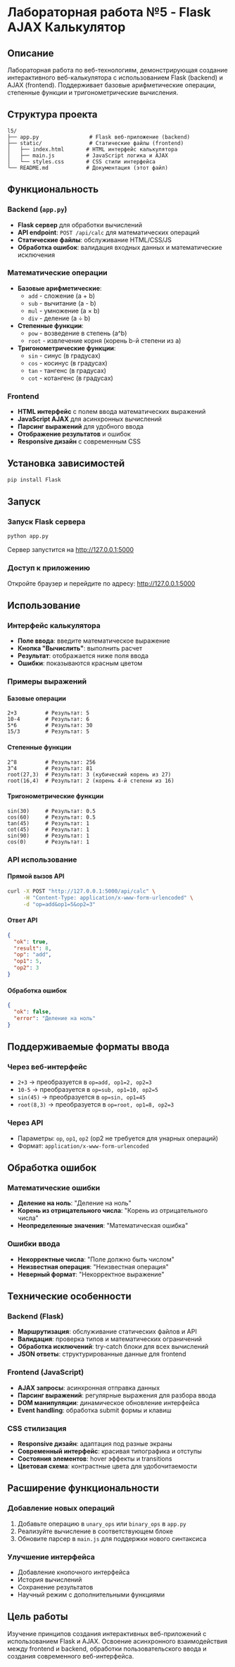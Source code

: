 # Лабораторная работа №5 - Flask AJAX Калькулятор

## Описание

Лабораторная работа по веб-технологиям, демонстрирующая создание интерактивного веб-калькулятора с использованием Flask (backend) и AJAX (frontend). Поддерживает базовые арифметические операции, степенные функции и тригонометрические вычисления.

## Структура проекта

```
l5/
├── app.py                # Flask веб-приложение (backend)
├── static/               # Статические файлы (frontend)
│   ├── index.html       # HTML интерфейс калькулятора  
│   ├── main.js          # JavaScript логика и AJAX
│   └── styles.css       # CSS стили интерфейса
└── README.md            # Документация (этот файл)
```

## Функциональность

### Backend (`app.py`)
- **Flask сервер** для обработки вычислений
- **API endpoint**: `POST /api/calc` для математических операций
- **Статические файлы**: обслуживание HTML/CSS/JS
- **Обработка ошибок**: валидация входных данных и математические исключения

### Математические операции
- **Базовые арифметические**:
  - `add` - сложение (a + b)
  - `sub` - вычитание (a - b) 
  - `mul` - умножение (a × b)
  - `div` - деление (a ÷ b)
- **Степенные функции**:
  - `pow` - возведение в степень (a^b)
  - `root` - извлечение корня (корень b-й степени из a)
- **Тригонометрические функции**:
  - `sin` - синус (в градусах)
  - `cos` - косинус (в градусах)
  - `tan` - тангенс (в градусах)
  - `cot` - котангенс (в градусах)

### Frontend
- **HTML интерфейс** с полем ввода математических выражений
- **JavaScript AJAX** для асинхронных вычислений
- **Парсинг выражений** для удобного ввода
- **Отображение результатов** и ошибок
- **Responsive дизайн** с современным CSS

## Установка зависимостей

```bash
pip install Flask
```

## Запуск

### Запуск Flask сервера
```bash
python app.py
```

Сервер запустится на http://127.0.0.1:5000

### Доступ к приложению
Откройте браузер и перейдите по адресу: http://127.0.0.1:5000

## Использование

### Интерфейс калькулятора
- **Поле ввода**: введите математическое выражение
- **Кнопка "Вычислить"**: выполнить расчет
- **Результат**: отображается ниже поля ввода
- **Ошибки**: показываются красным цветом

### Примеры выражений

#### Базовые операции
```
2+3         # Результат: 5
10-4        # Результат: 6  
5*6         # Результат: 30
15/3        # Результат: 5
```

#### Степенные функции
```
2^8         # Результат: 256
3^4         # Результат: 81
root(27,3)  # Результат: 3 (кубический корень из 27)
root(16,4)  # Результат: 2 (корень 4-й степени из 16)
```

#### Тригонометрические функции
```
sin(30)     # Результат: 0.5
cos(60)     # Результат: 0.5
tan(45)     # Результат: 1
cot(45)     # Результат: 1
sin(90)     # Результат: 1
cos(0)      # Результат: 1
```

### API использование

#### Прямой вызов API
```bash
curl -X POST "http://127.0.0.1:5000/api/calc" \
     -H "Content-Type: application/x-www-form-urlencoded" \
     -d "op=add&op1=5&op2=3"
```

#### Ответ API
```json
{
  "ok": true,
  "result": 8,
  "op": "add",
  "op1": 5,
  "op2": 3
}
```

#### Обработка ошибок
```json
{
  "ok": false,
  "error": "Деление на ноль"
}
```

## Поддерживаемые форматы ввода

### Через веб-интерфейс
- `2+3` → преобразуется в `op=add, op1=2, op2=3`
- `10-5` → преобразуется в `op=sub, op1=10, op2=5`
- `sin(45)` → преобразуется в `op=sin, op1=45`
- `root(8,3)` → преобразуется в `op=root, op1=8, op2=3`

### Через API
- Параметры: `op`, `op1`, `op2` (op2 не требуется для унарных операций)
- Формат: `application/x-www-form-urlencoded`

## Обработка ошибок

### Математические ошибки
- **Деление на ноль**: "Деление на ноль"
- **Корень из отрицательного числа**: "Корень из отрицательного числа"
- **Неопределенные значения**: "Математическая ошибка"

### Ошибки ввода
- **Некорректные числа**: "Поле должно быть числом"
- **Неизвестная операция**: "Неизвестная операция"
- **Неверный формат**: "Некорректное выражение"

## Технические особенности

### Backend (Flask)
- **Маршрутизация**: обслуживание статических файлов и API
- **Валидация**: проверка типов и математических ограничений
- **Обработка исключений**: try-catch блоки для всех вычислений
- **JSON ответы**: структурированные данные для frontend

### Frontend (JavaScript)
- **AJAX запросы**: асинхронная отправка данных
- **Парсинг выражений**: регулярные выражения для разбора ввода
- **DOM манипуляции**: динамическое обновление интерфейса
- **Event handling**: обработка submit формы и клавиш

### CSS стилизация
- **Responsive дизайн**: адаптация под разные экраны
- **Современный интерфейс**: красивая типографика и отступы
- **Состояния элементов**: hover эффекты и transitions
- **Цветовая схема**: контрастные цвета для удобочитаемости

## Расширение функциональности

### Добавление новых операций
1. Добавьте операцию в `unary_ops` или `binary_ops` в `app.py`
2. Реализуйте вычисление в соответствующем блоке
3. Обновите парсер в `main.js` для поддержки нового синтаксиса

### Улучшение интерфейса
- Добавление кнопочного интерфейса
- История вычислений
- Сохранение результатов
- Научный режим с дополнительными функциями

## Цель работы

Изучение принципов создания интерактивных веб-приложений с использованием Flask и AJAX. Освоение асинхронного взаимодействия между frontend и backend, обработки пользовательского ввода и создания современного веб-интерфейса.